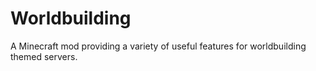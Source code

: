 # Worldbuilding
A Minecraft mod providing a variety of useful features for worldbuilding themed servers.
